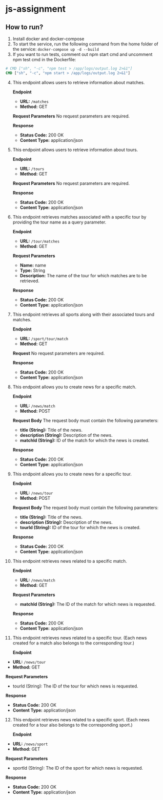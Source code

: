 # js-assignment

## How to run?

1. Install docker and docker-compose
2. To start the service, run the following command from the home folder of the service: `docker-compose up -d --build`
3. If you want to run tests, comment out npm start cmd and uncomment npm test cmd in the Dockerfile:

```Dockerfile
# CMD ["sh", "-c", "npm test > /app/logs/output.log 2>&1"]
CMD ["sh", "-c", "npm start > /app/logs/output.log 2>&1"]

```

4. This endpoint allows users to retrieve information about matches.

   **Endpoint**

   - **URL:** `/matches`
   - **Method:** GET

   **Request Parameters**
   No request parameters are required.

   **Response**

   - **Status Code:** 200 OK
   - **Content Type:** application/json

5. This endpoint allows users to retrieve information about tours.

   **Endpoint**

   - **URL:** `/tours`
   - **Method:** GET

   **Request Parameters**
   No request parameters are required.

   **Response**

   - **Status Code:** 200 OK
   - **Content Type:** application/json

6. This endpoint retrieves matches associated with a specific tour by providing the tour name as a query parameter.

   **Endpoint**

   - **URL:** `/tour/matches`
   - **Method:** GET

   **Request Parameters**

   - **Name:** name
   - **Type:** String
   - **Description:** The name of the tour for which matches are to be retrieved.

   **Response**

   - **Status Code:** 200 OK
   - **Content Type:** application/json

7. This endpoint retrieves all sports along with their associated tours and matches.

   **Endpoint**

   - **URL:** `/sport/tour/match`
   - **Method:** GET

   **Request**
   No request parameters are required.

   **Response**

   - **Status Code:** 200 OK
   - **Content Type:** application/json

8. This endpoint allows you to create news for a specific match.

   **Endpoint**

   - **URL:** `/news/match`
   - **Method:** POST

   **Request Body**
   The request body must contain the following parameters:

   - **title (String):** Title of the news.
   - **description (String):** Description of the news.
   - **matchId (String):** ID of the match for which the news is created.

   **Response**

   - **Status Code:** 200 OK
   - **Content Type:** application/json

9. This endpoint allows you to create news for a specific tour.

   **Endpoint**

   - **URL:** `/news/tour`
   - **Method:** POST

   **Request Body**
   The request body must contain the following parameters:

   - **title (String):** Title of the news.
   - **description (String):** Description of the news.
   - **tourId (String):** ID of the tour for which the news is created.

   **Response**

   - **Status Code:** 200 OK
   - **Content Type:** application/json

10. This endpoint retrieves news related to a specific match.

    **Endpoint**

    - **URL:** `/news/match`
    - **Method:** GET

    **Request Parameters**

    - **matchId (String):** The ID of the match for which news is requested.

    **Response**

    - **Status Code:** 200 OK
    - **Content Type:** application/json

11. This endpoint retrieves news related to a specific tour. (Each news created for a match also belongs to the corresponding tour.)

    **Endpoint**

- **URL:** `/news/tour`
- **Method:** GET

**Request Parameters**

- tourId (String): The ID of the tour for which news is requested.

**Response**

- **Status Code:** 200 OK
- **Content Type:** application/json

12. This endpoint retrieves news related to a specific sport. (Each news created for a tour also belongs to the corresponding sport.)

    **Endpoint**

- **URL:** `/news/sport`
- **Method:** GET

**Request Parameters**

- sportId (String): The ID of the sport for which news is requested.

**Response**

- **Status Code:** 200 OK
- **Content Type:** application/json
